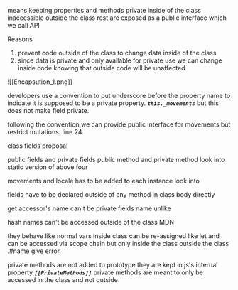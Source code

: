 
means keeping properties and methods private inside of the class inaccessible outside the class rest are exposed as a public interface which we call API

Reasons
1. prevent code outside of the class to change data inside of the class
2. since data is private and only available for private use we can change inside code knowing that outside code will be unaffected.

![[Encapsution_1.png]]

developers use a convention to put underscore before the property name to indicate it is supposed to be a private property. ***`this._movements`*** but this does not make field private.

following the convention we can provide public interface for movements but restrict mutations. line 24.

class fields proposal 

public fields and private fields
public method and private method
look into static version of above four

movements and locale has to be added to each instance look into 

fields have to be declared outside of any method in class body directly

get accessor's name can't be  private fields name unlike 

hash names can't be accessed outside of the class MDN

they behave like normal vars inside class can be re-assigned like let and can be accessed via scope chain but only inside the class outside the class .#name give error.

private methods are not added to prototype they are kept  in js's internal property ***`[[PrivateMethods]]`*** private methods are meant to only be accessed in the class and not outside

